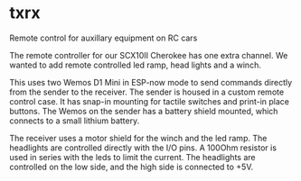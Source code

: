 # txrx
Remote control for auxillary equipment on RC cars

The remote controller for our SCX10II Cherokee has one extra channel. We wanted to add remote controlled led ramp, head lights and a winch. 

This uses two Wemos D1 Mini in ESP-now mode to send commands directly from the sender to the receiver. 
The sender is housed in a custom remote control case. It has snap-in mounting for tactile switches and print-in place buttons. 
The Wemos on the sender has a battery shield mounted, which connects to a small lithium battery.

The receiver uses a motor shield for the winch and the led ramp. The headlights are controlled directly with the I/O pins. 
A 100Ohm resistor is used in series with the leds to limit the current. The headlights are controlled on the low side, and the high side is connected to +5V.

